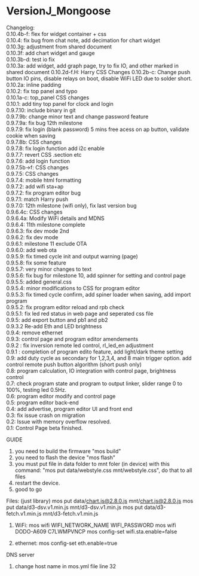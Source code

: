 # VersionJ_Mongoose

Changelog:<br/>
0.10.4b-f: flex for widget container + css<br>
0.10.4: fix bug from chat note, add decimation for chart widget<br>
0.10.3g: adjustment from shared document<br>
0.10.3f: add chart widget and gauge<br>
0.10.3b-d: test io fix<br>
0.10.3a: add widget, add graph page, try to fix IO, and other marked in shared document
0.10.2d-f.H: Harry CSS Changes
0.10.2b-c: Change push button IO pins, disable relays on boot, disable WiFi LED due to solder short.
0.10.2a: inline padding<br>
0.10.2: fix top panel and typo<br>
0.10.1a-c: top_panel CSS changes<br>
0.10.1: add tiny top panel for clock and login <br>
0.9.7.10: include binary in git<br>
0.9.7.9b: change minor text and change password feature<br>
0.9.7.9a: fix bug 12th milestone<br>
0.9.7.9: fix login (blank password) 5 mins free acess on ap button, validate cookie when saving<br>
0.9.7.8b: CSS changes<br>
0.9.7.8: fix login function add i2c enable<br>
0.9.7.7: revert CSS .section etc<br>
0.9.7.6: add login function<br>
0.9.7.5b->f: CSS changes<br>
0.9.7.5: CSS changes<br>
0.9.7.4: mobile html formatting<br>
0.9.7.2: add wifi sta+ap<br>
0.9.7.2: fix program editor bug<br>
0.9.7.1: match Harry push<br>
0.9.7.0: 12th milestone (wifi only), fix last version bug<br>
0.9.6.4c: CSS changes<br>
0.9.6.4a: Modify WiFi details and MDNS<br>
0.9.6.4: 11th milestone complete<br>
0.9.6.3: fix dev mode 2nd <br>
0.9.6.2: fix dev mode<br>
0.9.6.1: milestone 11 exclude OTA<br>
0.9.6.0: add web ota<br>
0.9.5.9: fix timed cycle init and output warning (page) <br>
0.9.5.8: fix some feature<br>
0.9.5.7: very minor changes to text<br>
0.9.5.6: fix bug for milestone 10, add spinner for setting and control page<br>
0.9.5.5: added general.css<br>
0.9.5.4: minor modifications to CSS for program editor<br>
0.9.5.3: fix timed cycle confirm, add spiner loader when saving, add import program<br>
0.9.5.2: fix program editor reload and rpb check<br>
0.9.5.1: fix led red status in web page and seperated css file<br>
0.9.5: add export button and pb1 and pb2 <br>
0.9.3.2 Re-add Eth and LED brightness<br>
0.9.4: remove ethernet<br>
0.9.3: control page and program editor amendements<br>
0.9.2 : fix inversion remote led control, rl_led_en adjustment<br>
0.9.1 : completion of program edito feature, add light/dark theme setting<br>
0.9: add duty cycle as secondary for 1,2,3,4, and 8 main trigger option. add control remote push button algorithm (short push only)<br>
0.8: program calculation, IO integration with control page, brightness control <br>
0.7: check program state and program to output linker, slider range 0 to 100%, testing led 0.5Hz. <br>
0.6: program editor modify and control page<br>
0.5: program editor back-end<br/>
0.4: add advertise, program editor UI and front end <br/>
0.3: fix issue crash on migration <br/>
0.2: Issue with memory overflow resolved.<br />
0.1: Control Page beta finished.<br />

GUIDE
1. you need to build the firmware "mos build"
2. you need to flash the device "mos flash"
3. you must put file in data folder to mnt foler (in device) with this command: "mos put data/webstyle.css mnt/webstyle.css", do that to all files
4. restart the device.
5. good to go

Files: (just library)
mos put data/chart.js@2.8.0.js mnt/chart.js@2.8.0.js
mos put data/d3-dsv.v1.min.js mnt/d3-dsv.v1.min.js
mos put data/d3-fetch.v1.min.js mnt/d3-fetch.v1.min.js

1. WiFi:
mos wifi WIFI_NETWORK_NAME WIFI_PASSWORD
mos wifi DODO-A609 C7LWMPVNCP
mos config-set wifi.sta.enable=false

2. ethernet:
mos config-set eth.enable=true

DNS server
1. change host name in mos.yml file line 32
